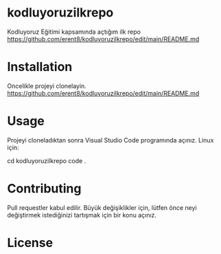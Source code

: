 # kodluyoruzilkrepo
Kodluyoruz Eğitimi kapsamında açtığım ilk repo
https://github.com/erent8/kodluyoruzilkrepo/edit/main/README.md

# Installation
Oncelikle projeyi clonelayin.
https://github.com/erent8/kodluyoruzilkrepo/edit/main/README.md

# Usage
Projeyi cloneladıktan sonra Visual Studio Code programında açınız.
Linux için:

cd kodluyoruzilkrepo
code .

# Contributing
Pull requestler kabul edilir. Büyük değişiklikler için, lütfen önce neyi değiştirmek istediğinizi tartışmak için bir konu açınız.

# License


